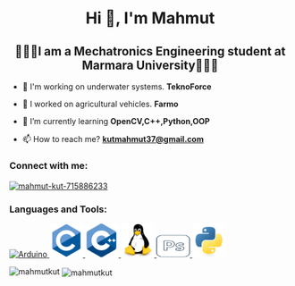 

<h1 align="center">Hi 👋, I'm Mahmut</h1>
<h2 align="center">👨🏻‍💻I am a Mechatronics Engineering student at Marmara University👨🏻‍💻</h2>

- 🌊 I'm working on underwater systems. **TeknoForce**

- 🌾 I worked on agricultural vehicles. **Farmo**

- 🌱 I’m currently learning **OpenCV,C++,Python,OOP**

- 📫 How to reach me? **kutmahmut37@gmail.com**

<h3 align="left">Connect with me:</h3>
<p align="left">
<a href="https://linkedin.com/in/mahmut-kut-715886233" target="blank"><img align="center" src="https://raw.githubusercontent.com/rahuldkjain/github-profile-readme-generator/master/src/images/icons/Social/linked-in-alt.svg" alt="mahmut-kut-715886233" height="30" width="40" /></a>
</p>

<h3 align="left">Languages and Tools:</h3>
<p align="left"> <a href="https://www.arduino.cc/" target="_blank" rel="noreferrer"> <img src="https://cdn.worldvectorlogo.com/logos/arduino-1.svg" alt="Arduino" width="60" height="60"/> </a> <a href="https://www.cprogramming.com/" target="_blank" rel="noreferrer"> <img src="https://raw.githubusercontent.com/devicons/devicon/master/icons/c/c-original.svg" alt="C" width="60" height="60"/> </a> <a href="https://www.w3schools.com/cpp/" target="_blank" rel="noreferrer"> <img src="https://raw.githubusercontent.com/devicons/devicon/master/icons/cplusplus/cplusplus-original.svg" alt="C++" width="60" height="60"/> </a> <a href="https://www.linux.org/" target="_blank" rel="noreferrer"> <img src="https://raw.githubusercontent.com/devicons/devicon/master/icons/linux/linux-original.svg" alt="Linux" width="60" height="60"/> </a> <a href="https://www.photoshop.com/en" target="_blank" rel="noreferrer"> <img src="https://raw.githubusercontent.com/devicons/devicon/master/icons/photoshop/photoshop-line.svg" alt="Photoshop" width="60" height="40"/> </a> <a href="https://www.python.org" target="_blank" rel="noreferrer"> <img src="https://raw.githubusercontent.com/devicons/devicon/master/icons/python/python-original.svg" alt="Python" width="60" height="60"/> </a> </p>

<p><img align="left" src="https://github-readme-stats.vercel.app/api/top-langs?username=mahmutkut&show_icons=true&locale=en&layout=compact" alt="mahmutkut" /></p>
<p>&nbsp;<img align="center" src="https://github-readme-stats.vercel.app/api?username=mahmutkut&show_icons=true&locale=en" alt="mahmutkut" /></p>



